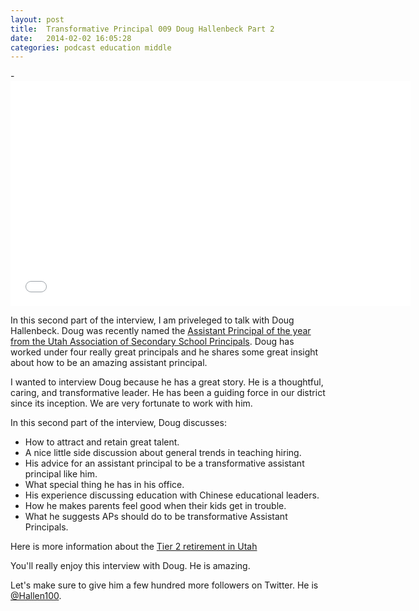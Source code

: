 ```yaml
---
layout: post
title:  Transformative Principal 009 Doug Hallenbeck Part 2
date:   2014-02-02 16:05:28
categories: podcast education middle
---
```


-<iframe style="border: none" src="//html5-player.libsyn.com/embed/episode/id/2627388/height/360/width/640/theme/standard/direction/no/autoplay/no/autonext/no/thumbnail/yes/preload/no/no_addthis/no/" height="360" width="640" scrolling="no"  allowfullscreen webkitallowfullscreen mozallowfullscreen oallowfullscreen msallowfullscreen></iframe>

In this second part of the interview, I am priveleged to talk with Doug Hallenbeck. Doug was recently named the [Assistant Principal of the year from the Utah Association of Secondary School Principals](http://www.canyonsdistrict.org/index.php?Itemid=1&id=2699%3Aunion-assistant-principal-named-utahs-best&option=com_k2&view=item). Doug has worked under four really great principals and he shares some great insight about how to be an amazing assistant principal.

I wanted to interview Doug because he has a great story. He is a thoughtful, caring, and transformative leader. He has been a guiding force in our district since its inception. We are very fortunate to work with him. 

In this second part of the interview, Doug discusses:

* How to attract and retain great talent.
* A nice little side discussion about general trends in teaching hiring. 
* His advice for an assistant principal to be a transformative assistant principal like him. 
* What special thing he has in his office. 
* His experience discussing education with Chinese educational leaders.
* How he makes parents feel good when their kids get in trouble. 
* What he suggests APs should do to be transformative Assistant Principals.

Here is more information about the [Tier 2 retirement in Utah](https://www.urs.org/Pages/NewMembers/NewMembersHome.aspx)

You'll really enjoy this interview with Doug. He is amazing. 

Let's make sure to give him a few hundred more followers on Twitter. He is [@Hallen100](https://twitter.com/dhallen100). 